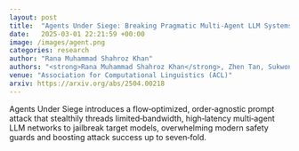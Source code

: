 ```yaml
---
layout: post
title:  "Agents Under Siege: Breaking Pragmatic Multi-Agent LLM Systems with Optimized Prompt Attacks"
date:   2025-03-01 22:21:59 +00:00
image: /images/agent.png
categories: research
author: "Rana Muhammad Shahroz Khan"
authors: "<strong>Rana Muhammad Shahroz Khan</strong>, Zhen Tan, Sukwon Yun, Charles Fleming, Tianlong Chen"
venue: "Association for Computational Linguistics (ACL)"
arxiv: https://arxiv.org/abs/2504.00218
---
```

Agents Under Siege introduces a flow‑optimized, order‑agnostic prompt attack that stealthily threads limited‑bandwidth, high‑latency multi‑agent LLM networks to jailbreak target models, overwhelming modern safety guards and boosting attack success up to seven‑fold.